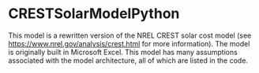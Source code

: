 # CRESTSolarModelPython

This model is a rewritten version of the NREL CREST solar cost model (see https://www.nrel.gov/analysis/crest.html for more information). The model is originally built in Microsoft Excel. This model has many assumptions associated with the model architecture, all of which are listed in the code.
